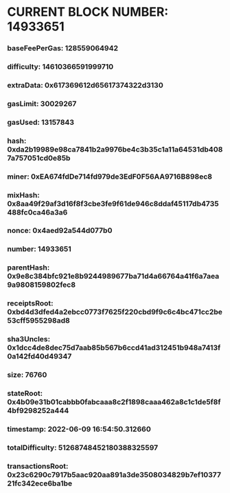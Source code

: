 # CURRENT BLOCK NUMBER: 14933651

### baseFeePerGas: 128559064942
### difficulty: 14610366591999710
### extraData: 0x617369612d65617374322d3130
### gasLimit: 30029267
### gasUsed: 13157843
### hash: 0xda2b19989e98ca7841b2a9976be4c3b35c1a11a64531db4087a757051cd0e85b
### miner: 0xEA674fdDe714fd979de3EdF0F56AA9716B898ec8
### mixHash: 0x8aa49f29af3d16f8f3cbe3fe9f61de946c8ddaf45117db4735488fc0ca46a3a6
### nonce: 0x4aed92a544d077b0
### number: 14933651
### parentHash: 0x9e8c384bfc921e8b9244989677ba71d4a66764a41f6a7aea9a9808159802fec8
### receiptsRoot: 0xbd4d3dfed4a2ebcc0773f7625f220cbd9f9c6c4bc471cc2be53cff5955298ad8
### sha3Uncles: 0x1dcc4de8dec75d7aab85b567b6ccd41ad312451b948a7413f0a142fd40d49347
### size: 76760
### stateRoot: 0x4b09e31b01cabbb0fabcaaa8c2f1898caaa462a8c1c1de5f8f4bf9298252a444
### timestamp: 2022-06-09 16:54:50.312660
### totalDifficulty: 51268748452180388325597
### transactionsRoot: 0x23c6290c7917b5aac920aa891a3de3508034829b7ef1037721fc342ece6ba1be
